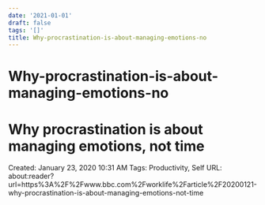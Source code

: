 ```yaml
---
date: '2021-01-01'
draft: false
tags: '[]'
title: Why-procrastination-is-about-managing-emotions-no
---
```


# Why-procrastination-is-about-managing-emotions-no

# Why procrastination is about managing emotions, not time
Created: January 23, 2020 10:31 AM
Tags: Productivity, Self
URL: about:reader?url=https%3A%2F%2Fwww.bbc.com%2Fworklife%2Farticle%2F20200121-why-procrastination-is-about-managing-emotions-not-time

